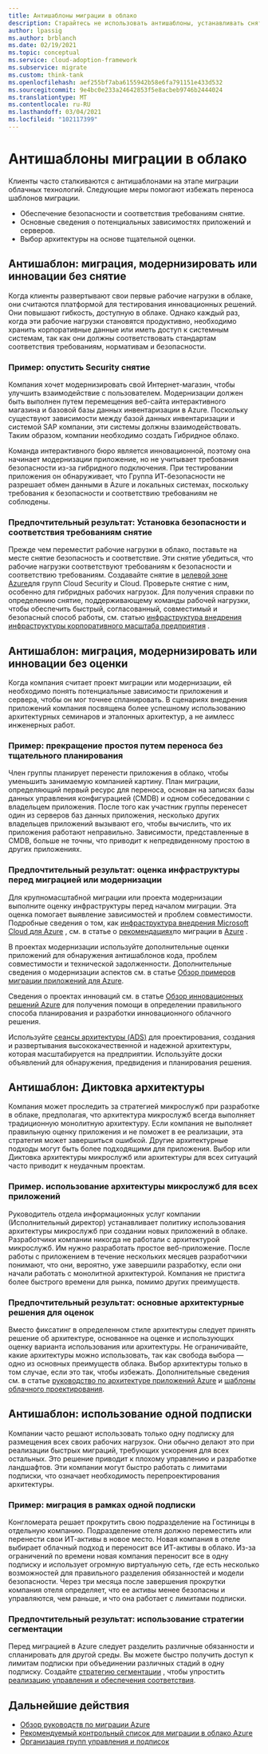 ```yaml
---
title: Антишаблоны миграции в облако
description: Старайтесь не использовать антишаблоны, устанавливать снятие безопасности и соответствия требованиям, оценивать зависимости и выполнять тщательную оценку перед выбором архитектуры.
author: lpassig
ms.author: brblanch
ms.date: 02/19/2021
ms.topic: conceptual
ms.service: cloud-adoption-framework
ms.subservice: migrate
ms.custom: think-tank
ms.openlocfilehash: aef255bf7aba6155942b58e6fa791151e433d532
ms.sourcegitcommit: 9e4bc0e233a24642853f5e8acbeb9746b2444024
ms.translationtype: MT
ms.contentlocale: ru-RU
ms.lasthandoff: 03/04/2021
ms.locfileid: "102117399"
---
```

# <a name="cloud-migration-antipatterns"></a>Антишаблоны миграции в облако

Клиенты часто сталкиваются с антишаблонами на этапе миграции облачных технологий. Следующие меры помогают избежать переноса шаблонов миграции.

- Обеспечение безопасности и соответствия требованиям снятие.
- Основные сведения о потенциальных зависимостях приложений и серверов.
- Выбор архитектуры на основе тщательной оценки.

## <a name="antipattern-migrate-modernize-or-innovate-without-guardrails"></a>Антишаблон: миграция, модернизировать или инновации без снятие

Когда клиенты развертывают свои первые рабочие нагрузки в облаке, они считаются платформой для тестирования инновационных решений. Они повышают гибкость, доступную в облаке. Однако каждый раз, когда эти рабочие нагрузки становятся продуктивно, необходимо хранить корпоративные данные или иметь доступ к системным системам, так как они должны соответствовать стандартам соответствия требованиям, нормативам и безопасности.

### <a name="example-omit-security-guardrails"></a>Пример: опустить Security снятие

Компания хочет модернизировать свой Интернет-магазин, чтобы улучшить взаимодействие с пользователем. Модернизации должен быть выполнен путем перемещения веб-сайта интерактивного магазина и базовой базы данных инвентаризации в Azure. Поскольку существуют зависимости между базой данных инвентаризации и системой SAP компании, эти системы должны взаимодействовать. Таким образом, компании необходимо создать Гибридное облако.

Команда интерактивного бюро является инновационной, поэтому она начинает модернизации приложение, но не учитывает требования безопасности из-за гибридного подключения. При тестировании приложения он обнаруживает, что Группа ИТ-безопасности не разрешает обмен данными в Azure и локальных системах, поскольку требования к безопасности и соответствию требованиям не соблюдены.

### <a name="preferred-outcome-establish-security-and-compliance-guardrails"></a>Предпочтительный результат: Установка безопасности и соответствия требованиям снятие

Прежде чем переместит рабочие нагрузки в облако, поставьте на месте снятие безопасность и соответствие. Эти снятие убедиться, что рабочие нагрузки соответствуют требованиям к безопасности и соответствию требованиям. Создавайте снятие в [целевой зоне Azure](/azure/cloud-adoption-framework/ready/landing-zone/)для групп Cloud Security и Cloud. Проверьте снятие с ним, особенно для гибридных рабочих нагрузок. Для получения справки по определению снятие, поддерживающему команды рабочей нагрузки, чтобы обеспечить быстрый, согласованный, совместимый и безопасный способ работы, см. статью [инфраструктура внедрения инфраструктуры корпоративного масштаба предприятия](/azure/cloud-adoption-framework/ready/enterprise-scale/architecture) .

## <a name="antipattern-migrate-modernize-or-innovate-without-an-assessment"></a>Антишаблон: миграция, модернизировать или инновации без оценки

Когда компания считает проект миграции или модернизации, ей необходимо понять потенциальные зависимости приложения и сервера, чтобы он мог точнее спланировать. В сценариях внедрения приложений компания посвящена более успешному использованию архитектурных семинаров и эталонных архитектур, а не аимлесс инженерных работ.

### <a name="example-cause-downtime-by-migrating-without-planning-thoroughly"></a>Пример: прекращение простоя путем переноса без тщательного планирования

Член группы планирует перенести приложения в облако, чтобы уменьшить занимаемую компанией картину. План миграции, определяющий первый ресурс для переноса, основан на записях базы данных управления конфигурацией (CMDB) и одном собеседовании с владельцем приложения. После того как участник группы перенесет один из серверов баз данных приложения, несколько других владельцев приложений вызывают его, чтобы вычислить, что их приложения работают неправильно. Зависимости, представленные в CMDB, больше не точны, что приводит к непредвиденному простою в других приложениях.

### <a name="preferred-outcome-assess-infrastructure-before-migrating-or-modernizing"></a>Предпочтительный результат: оценка инфраструктуры перед миграцией или модернизации

Для крупномасштабной миграции или проекта модернизации выполните оценку инфраструктуры перед началом миграции. Эта оценка помогает выявление зависимостей и проблем совместимости. Подробные сведения о том, как [инфраструктура внедрения Microsoft Cloud для Azure](/azure/cloud-adoption-framework/overview) , см. в статье о [рекомендациях](/azure/cloud-adoption-framework/migrate/azure-best-practices/)по миграции в [Azure](/azure/cloud-adoption-framework/migrate/azure-migration-guide/) .

В проектах модернизации используйте дополнительные оценки приложений для обнаружения антишаблонов кода, проблем совместимости и технической задолженности. Дополнительные сведения о модернизации аспектов см. в статье [Обзор примеров миграции приложений для Azure](/azure/cloud-adoption-framework/migrate/azure-best-practices/contoso-migration-overview).

Сведения о проектах инноваций см. в статье [Обзор инновационных решений Azure](/azure/cloud-adoption-framework/innovate/innovation-guide/) для получения помощи в определении правильного способа планирования и разработки инновационного облачного решения.

Используйте [сеансы архитектуры (ADS)](/azure/architecture/serverless-quest/ads) для проектирования, создания и развертывания высококачественной и надежной архитектуры, которая масштабируется на предприятии. Используйте доски объявлений для обнаружения, предвидения и планирования решения.

## <a name="antipattern-dictate-an-architecture"></a>Антишаблон: Диктовка архитектуры

Компания может проследить за стратегией микрослужб при разработке в облаке, предполагая, что архитектура микрослужб всегда выполняет традиционную монолитную архитектуру. Если компания не выполняет правильную оценку приложения и не поможет в ее реализации, эта стратегия может завершиться ошибкой. Другие архитектурные подходы могут быть более подходящими для приложения. Выбор или Диктовка архитектуры микрослужб или архитектуры для всех ситуаций часто приводит к неудачным проектам.

### <a name="example-use-a-microservice-architecture-for-all-apps"></a>Пример. использование архитектуры микрослужб для всех приложений

Руководитель отдела информационных услуг компании (Исполнительный директор) устанавливает политику использования архитектуры микрослужб при создании новых приложений в облаке. Разработчики компании никогда не работали с архитектурой микрослужб. Им нужно разработать простое веб-приложение. После работы с приложением в течение нескольких месяцев разработчики понимают, что они, вероятно, уже завершили разработку, если они начали работать с монолитной архитектурой. Компания не пристига более быстрого времени для рынка, помимо других преимуществ.

### <a name="preferred-outcome-base-architectural-decisions-on-assessments"></a>Предпочтительный результат: основные архитектурные решения для оценок

Вместо фиксатинг в определенном стиле архитектуры следует принять решение об архитектуре, основанное на оценке и использующих оценку варианта использования или архитектуры. Не ограничивайте, какие архитектуры можно использовать, так как свобода выбора — одно из основных преимуществ облака. Выбор архитектуры только в том случае, если это так, чтобы избежать. Дополнительные сведения см. в статье [руководство по архитектуре приложений Azure](/azure/architecture/guide) и [шаблоны облачного проектирования](/azure/architecture/patterns).

## <a name="antipattern-use-a-single-subscription"></a>Антишаблон: использование одной подписки

Компании часто решают использовать только одну подписку для размещения всех своих рабочих нагрузок. Они обычно делают это при реализации быстрых миграций, требующих ускорения для всех остальных. Это решение приводит к плохому управлению и разработке ландшафтов. Эти компании могут быстро работать с лимитами подписки, что означает необходимость перепроектирования архитектуры.

### <a name="example-migrate-under-one-subscription"></a>Пример: миграция в рамках одной подписки

Конгломерата решает прокрутить свою подразделение на Гостиницы в отдельную компанию. Подразделение отеля должно переместить или перенести свои ИТ-активы в новое место. Новая компания в отеле выбирает облачный подход и переносит все ИТ-активы в облако. Из-за ограничений по времени новая компания переносит все в одну подписку и использует огромную виртуальную сеть, где есть несколько возможностей для правильного разделения обязанностей и модели безопасности. Через три месяца после завершения прокрутки компания отеля определяет, что ее активы менее безопасны и управляются, чем раньше, и что она работает с лимитами подписки.

### <a name="preferred-outcome-use-a-segmentation-strategy"></a>Предпочтительный результат: использование стратегии сегментации

Перед миграцией в Azure следует разделить различные обязанности и спланировать для другой среды. Вы можете быстро получить доступ к лимитам подписки при объединении различных стадий в одну подписку. Создайте [стратегию сегментации](/azure/architecture/framework/security/design-segmentation) , чтобы упростить [реализацию управления и обеспечения соответствия](../ready/enterprise-scale/management-group-and-subscription-organization.md).

## <a name="next-steps"></a>Дальнейшие действия

- [Обзор руководств по миграции Azure](/azure/cloud-adoption-framework/migrate/azure-migration-guide/)
- [Рекомендуемый контрольный список для миграции в облако Azure](/azure/cloud-adoption-framework/migrate/azure-best-practices/)
- [Организация групп управления и подписок](../ready/enterprise-scale/management-group-and-subscription-organization.md)
